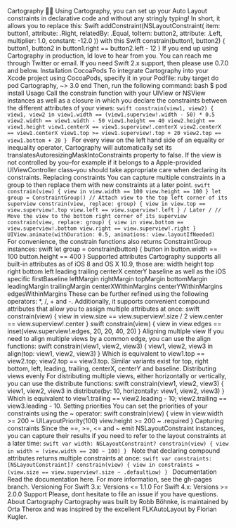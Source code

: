 Cartography :iphone::triangular_ruler: Using Cartography, you can set up your Auto Layout constraints in declarative code and without any stringly typing! In short, it allows you to replace this: Swift addConstraint(NSLayoutConstraint( item: button1, attribute: .Right, relatedBy: .Equal, toItem: button2, attribute: .Left, multiplier: 1.0, constant: -12.0 )) with this Swift constrain(button1, button2) { button1, button2 in button1.right == button2.left - 12 } If you end up using Cartography in production, Id love to hear from you. You can reach me through Twitter or email. If you need Swift 2.x support, then please use 0.7.0 and below. Installation CocoaPods To integrate Cartography into your Xcode project using CocoaPods, specify it in your Podfile: ruby target <Your Target Name> do pod Cartography, ~> 3.0 end Then, run the following command: bash $ pod install Usage Call the constrain function with your UIView or NSView instances as well as a closure in which you declare the constraints between the different attributes of your views: ```swift constrain(view1, view2) { view1, view2 in view1.width == (view1.superview!.width - 50) * 0.5 view2.width == view1.width - 50 view1.height == 40 view2.height == view1.height view1.centerX == view1.superview!.centerX view2.centerX == view1.centerX view1.top >= view1.superview!.top + 20 view2.top == view1.bottom + 20 } ``` For every view on the left hand side of an equality or inequality operator, Cartography will automatically set its translatesAutoresizingMaskIntoConstraints property to false. If the view is not controlled by you–for example if it belongs to a Apple-provided UIViewController class–you should take appropriate care when declaring its constraints. Replacing constraints You can capture multiple constraints in a group to then replace them with new constraints at a later point. ```swift constrain(view) { view in view.width == 100 view.height == 100 } let group = ConstraintGroup() // Attach view to the top left corner of its superview constrain(view, replace: group) { view in view.top == view.superview!.top view.left == view.superview!.left } / Later / // Move the view to the bottom right corner of its superview constrain(view, replace: group) { view in view.bottom == view.superview!.bottom view.right == view.superview!.right } UIView.animate(withDuration: 0.5, animations: view.layoutIfNeeded) ``` For convenience, the constrain functions also returns ConstraintGroup instances: swift let group = constrain(button) { button in button.width == 100 button.height == 400 } Supported attributes Cartography supports all built-in attributes as of iOS 8 and OS X 10.9, those are: width height top right bottom left leading trailing centerX centerY baseline as well as the iOS specific firstBaseline leftMargin rightMargin topMargin bottomMargin leadingMargin trailingMargin centerXWithinMargins centerYWithinMargins edgesWithinMargins These can be further refined using the following operators: *, /, + and -. Additionally, it supports convenient compound attributes that allow you to assign multiple attributes at once: swift constrain(view) { view in view.size == view.superview!.size / 2 view.center == view.superview!.center } swift constrain(view) { view in view.edges == inset(view.superview!.edges, 20, 20, 40, 20) } Aligning multiple view If you need to align multiple views by a common edge, you can use the align functions: swift constrain(view1, view2, view3) { view1, view2, view3 in align(top: view1, view2, view3) } Which is equivalent to view1.top == view2.top; view2.top == view3.top. Similar variants exist for top, right bottom, left, leading, trailing, centerX, centerY and baseline. Distributing views evenly For distributing multiple views, either horizontally or vertically, you can use the distribute functions: swift constrain(view1, view2, view3) { view1, view2, view3 in distribute(by: 10, horizontally: view1, view2, view3) } Which is equivalent to view1.trailing == view2.leading - 10; view2.trailing == view3.leading - 10. Setting priorities You can set the priorities of your constraints using the ~ operator: swift constrain(view) { view in view.width >= 200 ~ UILayoutPriority(100) view.height >= 200 ~ .required } Capturing constraints Since the ==, >=, <= and ~ emit NSLayoutConstraint instances, you can capture their results if you need to refer to the layout constraints at a later time: ```swift var width: NSLayoutConstraint? constrain(view) { view in width = (view.width == 200 ~ 100) } ``` Note that declaring compound attributes returns multiple constraints at once: ```swift var constraints: [NSLayoutConstraint]? constrain(view) { view in constraints = (view.size == view.superview!.size ~ .defaultLow) } ``` Documentation Read the documentation here. For more information, see the gh-pages branch. Versioning For Swift 3.x: Versions <= 1.1.0 For Swift 4.x: Versions >= 2.0.0 Support Please, dont hesitate to file an issue if you have questions. About Cartography Cartography was built by Robb Böhnke, is maintained by Orta Therox and was inspired by the excellent FLKAutoLayout by Florian Kugler.